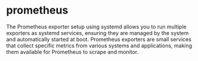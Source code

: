 # prometheus
The Prometheus exporter setup using systemd allows you to run multiple exporters as systemd services, ensuring they are managed by the system and automatically started at boot. Prometheus exporters are small services that collect specific metrics from various systems and applications, making them available for Prometheus to scrape and monitor.
